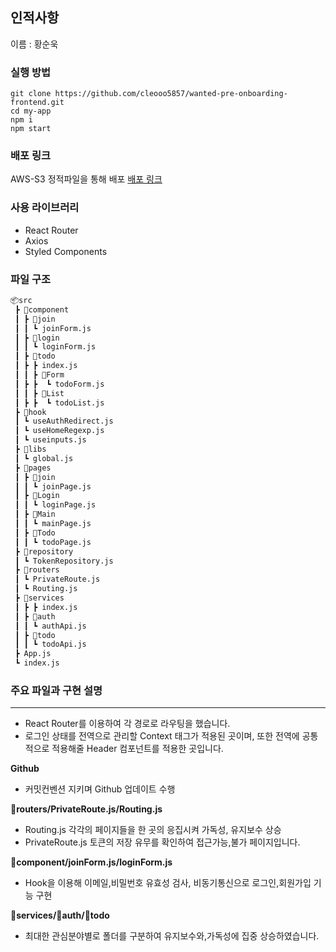 
## 인적사항

이름 : 황순욱

### 실행 방법

```shell
git clone https://github.com/cleooo5857/wanted-pre-onboarding-frontend.git
cd my-app
npm i
npm start
```

### 배포 링크

AWS-S3 정적파일을 통해 배포
[배포 링크](http://wanted-pre-onboarding-frontend.s3-website.ap-northeast-2.amazonaws.com/)

### 사용 라이브러리
* React Router
* Axios
* Styled Components

### 파일 구조

```bash
📦src
 ┣ 📂component
 ┃ ┣ 📂join
 ┃ ┃ ┗ joinForm.js
 ┃ ┣ 📂login
 ┃ ┃ ┗ loginForm.js
 ┃ ┣ 📂todo
 ┃ ┣ ┣ index.js
 ┃ ┃ ┣ 📂Form
 ┃ ┣ ┣  ┗ todoForm.js
 ┃ ┃ ┣ 📂List
 ┃ ┣ ┣  ┗ todoList.js
 ┣ 📂hook
 ┃ ┗ useAuthRedirect.js
 ┃ ┗ useHomeRegexp.js
 ┃ ┗ useinputs.js
 ┣ 📂libs
 ┃ ┗ global.js
 ┣ 📂pages
 ┃ ┣ 📂join
 ┃ ┃ ┗ joinPage.js
 ┃ ┣ 📂Login
 ┃ ┃ ┗ loginPage.js
 ┃ ┣ 📂Main
 ┃ ┃ ┗ mainPage.js
 ┃ ┣ 📂Todo
 ┃ ┃ ┗ todoPage.js
 ┣ 📂repository
 ┃ ┗ TokenRepository.js
 ┣ 📂routers 
 ┃ ┗ PrivateRoute.js
 ┃ ┗ Routing.js
 ┣ 📂services
 ┃ ┣ ┣ index.js
 ┃ ┣ 📂auth
 ┃ ┃ ┗ authApi.js
 ┃ ┣ 📂todo
 ┃ ┃ ┗ todoApi.js
 ┣ App.js
 ┗ index.js
```

### 주요 파일과 구현 설명
****  
* React Router를 이용하여 각 경로로 라우팅을 했습니다.  
* 로그인 상태를 전역으로 관리할 Context 태그가 적용된 곳이며, 또한 전역에 공통적으로 적용해줄 Header 컴포넌트를 적용한 곳입니다.  

**Github**  
* 커밋컨벤션 지키며 Github 업데이트 수행

**📂routers/PrivateRoute.js/Routing.js**  
* Routing.js 각각의 페이지들을 한 곳의 응집시켜 가독성, 유지보수 상승 
* PrivateRoute.js 토큰의 저장 유무를 확인하여 접근가능,불가 페이지입니다.


**📂component/joinForm.js/loginForm.js**  
* Hook을 이용해 이메일,비밀번호 유효성 검사, 비동기통신으로 로그인,회원가입 기능 구현

**📂services/📂auth/📂todo**  
* 최대한 관심분야별로 폴더를 구분하여 유지보수와,가독성에 집중 상승하였습니다.



